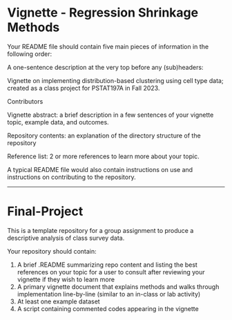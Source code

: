 # Vignette - Regression Shrinkage Methods

Your README file should contain five main pieces of information in the following order:

A one-sentence description at the very top before any (sub)headers:

Vignette on implementing distribution-based clustering using cell type data; created as a class project for PSTAT197A in Fall 2023.

Contributors

Vignette abstract: a brief description in a few sentences of your vignette topic, example data, and outcomes.

Repository contents: an explanation of the directory structure of the repository

Reference list: 2 or more references to learn more about your topic.

A typical README file would also contain instructions on use and instructions on contributing to the repository.

---

# Final-Project

This is a template repository for a group assignment to produce a descriptive analysis of class survey data.

Your repository should contain:

1.  A brief .README summarizing repo content and listing the best references on your topic for a user to consult after reviewing your vignette if they wish to learn more
2.  A primary vignette document that explains methods and walks through implementation line-by-line (similar to an in-class or lab activity)
3.  At least one example dataset
4.  A script containing commented codes appearing in the vignette